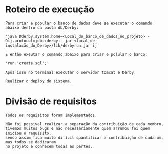 # Roteiro de execução

    Para criar e popular o banco de dados deve se executar o comando abaixo dentro da pasta db/Derby:  

    'java Dderby.system.home=<Local_do_banco_de_dados_no_projeto> -Dij.protocol=jdbc:derby: -jar <local_de-instalação_do_Derby>/lib/derbyrun.jar ij'

    E então exeutar o comando abaixo para criar e polular o banco:

    'run 'create.sql';'

    Após isso no terminal executar o servidor tomcat e Derby.

    Realizar o deploy do sistema.

    


# Divisão de requisitos

    Todos os requisitos foram implementados. 

    Não foi possivel realizar a separação da contribuição de cada membro,
    tivemos muitos bugs e não necessariamente quem arrumou foi quem iniciou o requisito,
    sendo assim fica muito difícil quantificar a contribuição de cada um, mas todos se dedicaram 
    no projeto e conhecem todas as partes.



 
